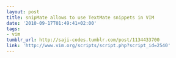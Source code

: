 ```yaml
---
layout: post
title: snip­Mate allows to use Text­Mate snippets in VIM
date: '2010-09-17T01:49:41+02:00'
tags:
- vim
tumblr_url: http://saji-codes.tumblr.com/post/1134433700
link: 'http://www.vim.org/scripts/script.php?script_id=2540'
---
```

